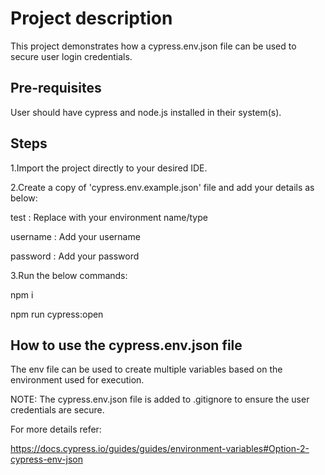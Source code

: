 # Project description

This project demonstrates how a cypress.env.json file can be used to secure user login credentials.

## Pre-requisites

User should have cypress and node.js installed in their system(s).

## Steps

1.Import the project directly to your desired IDE.

2.Create a copy of 'cypress.env.example.json' file and add your details as below:
  
test : Replace with your environment name/type

username : Add your username
  
password : Add your password

3.Run the below commands:
  
npm i
  
npm run cypress:open

## How to use the cypress.env.json file

The env file can be used to create multiple variables based on the environment used for execution.

NOTE: The cypress.env.json file is added to .gitignore to ensure the user credentials are secure.

For more details refer:
 
https://docs.cypress.io/guides/guides/environment-variables#Option-2-cypress-env-json

